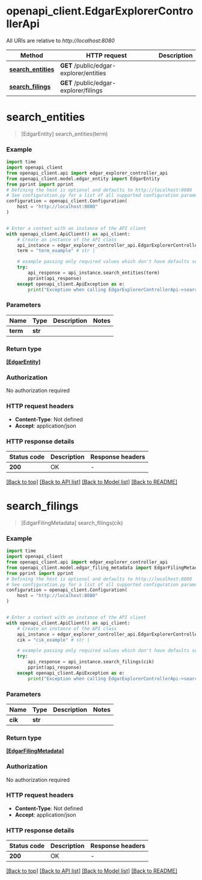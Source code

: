 # openapi_client.EdgarExplorerControllerApi

All URIs are relative to *http://localhost:8080*

Method | HTTP request | Description
------------- | ------------- | -------------
[**search_entities**](EdgarExplorerControllerApi.md#search_entities) | **GET** /public/edgar-explorer/entities | 
[**search_filings**](EdgarExplorerControllerApi.md#search_filings) | **GET** /public/edgar-explorer/filings | 


# **search_entities**
> [EdgarEntity] search_entities(term)



### Example

```python
import time
import openapi_client
from openapi_client.api import edgar_explorer_controller_api
from openapi_client.model.edgar_entity import EdgarEntity
from pprint import pprint
# Defining the host is optional and defaults to http://localhost:8080
# See configuration.py for a list of all supported configuration parameters.
configuration = openapi_client.Configuration(
    host = "http://localhost:8080"
)


# Enter a context with an instance of the API client
with openapi_client.ApiClient() as api_client:
    # Create an instance of the API class
    api_instance = edgar_explorer_controller_api.EdgarExplorerControllerApi(api_client)
    term = "term_example" # str | 

    # example passing only required values which don't have defaults set
    try:
        api_response = api_instance.search_entities(term)
        pprint(api_response)
    except openapi_client.ApiException as e:
        print("Exception when calling EdgarExplorerControllerApi->search_entities: %s\n" % e)
```


### Parameters

Name | Type | Description  | Notes
------------- | ------------- | ------------- | -------------
 **term** | **str**|  |

### Return type

[**[EdgarEntity]**](EdgarEntity.md)

### Authorization

No authorization required

### HTTP request headers

 - **Content-Type**: Not defined
 - **Accept**: application/json


### HTTP response details
| Status code | Description | Response headers |
|-------------|-------------|------------------|
**200** | OK |  -  |

[[Back to top]](#) [[Back to API list]](../README.md#documentation-for-api-endpoints) [[Back to Model list]](../README.md#documentation-for-models) [[Back to README]](../README.md)

# **search_filings**
> [EdgarFilingMetadata] search_filings(cik)



### Example

```python
import time
import openapi_client
from openapi_client.api import edgar_explorer_controller_api
from openapi_client.model.edgar_filing_metadata import EdgarFilingMetadata
from pprint import pprint
# Defining the host is optional and defaults to http://localhost:8080
# See configuration.py for a list of all supported configuration parameters.
configuration = openapi_client.Configuration(
    host = "http://localhost:8080"
)


# Enter a context with an instance of the API client
with openapi_client.ApiClient() as api_client:
    # Create an instance of the API class
    api_instance = edgar_explorer_controller_api.EdgarExplorerControllerApi(api_client)
    cik = "cik_example" # str | 

    # example passing only required values which don't have defaults set
    try:
        api_response = api_instance.search_filings(cik)
        pprint(api_response)
    except openapi_client.ApiException as e:
        print("Exception when calling EdgarExplorerControllerApi->search_filings: %s\n" % e)
```


### Parameters

Name | Type | Description  | Notes
------------- | ------------- | ------------- | -------------
 **cik** | **str**|  |

### Return type

[**[EdgarFilingMetadata]**](EdgarFilingMetadata.md)

### Authorization

No authorization required

### HTTP request headers

 - **Content-Type**: Not defined
 - **Accept**: application/json


### HTTP response details
| Status code | Description | Response headers |
|-------------|-------------|------------------|
**200** | OK |  -  |

[[Back to top]](#) [[Back to API list]](../README.md#documentation-for-api-endpoints) [[Back to Model list]](../README.md#documentation-for-models) [[Back to README]](../README.md)

